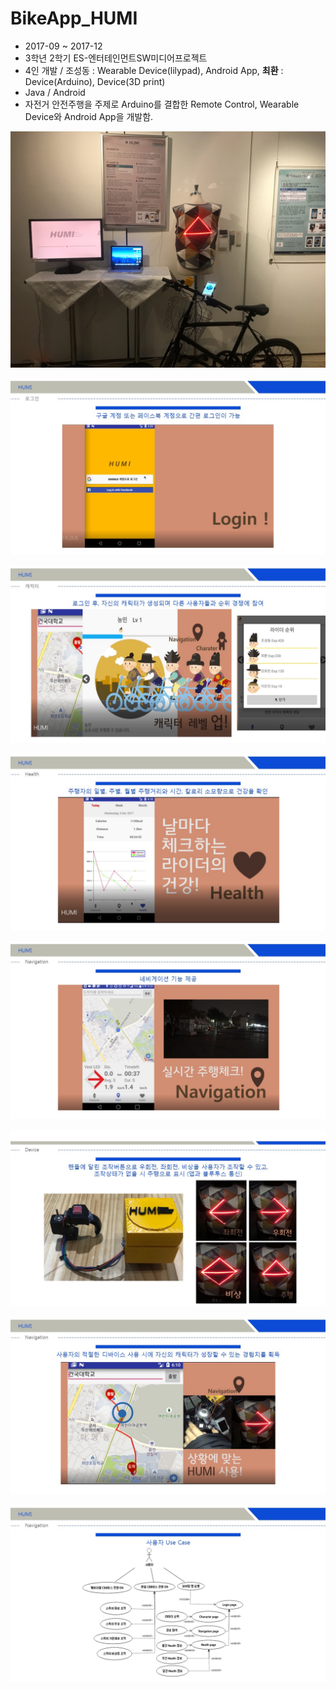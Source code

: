 # BikeApp_HUMI
- 2017-09 ~ 2017-12
- 3학년 2학기 ES-엔터테인먼트SW미디어프로젝트
- 4인 개발 / 조성동 : Wearable Device(lilypad), Android App, **최환** : Device(Arduino), Device(3D print)
- Java / Android
- 자전거 안전주행을 주제로 Arduino를 결합한 Remote Control, Wearable Device와 Android App을 개발함.

![main](promotion.jpg "promotion")

![main](slide1.JPG "slide1")

![main](slide2.JPG "slide2")

![main](slide3.JPG "slide3")

![main](slide4.JPG "slide4")

![main](slide5.JPG "slide5")

![main](slide6.JPG "slide6")

![main](slide7.JPG "slide7")
